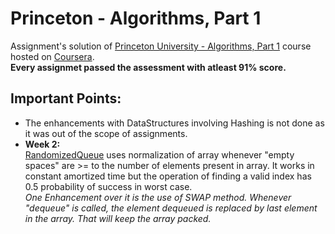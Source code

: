# Princeton - Algorithms, Part 1
Assignment's solution of [Princeton University - Algorithms, Part 1](https://www.coursera.org/learn/algorithms-part1) course hosted on [Coursera](https://www.coursera.org/).  
**Every assignmet passed the assessment with atleast 91% score.**
 
## Important Points:
* The enhancements with DataStructures involving Hashing is not done as it was out of the scope of assignments.
* **Week 2:**  
[RandomizedQueue](https://github.com/Sharungarg/Princeton---Algorithms-Part-1/blob/master/Week%202/queues/RandomizedQueue.java) uses normalization of array whenever "empty spaces" are >= to the number of elements present in array. It works in constant amortized time but the operation of finding a valid index has 0.5 probability of success in worst case.  
_One Enhancement over it is the use of SWAP method. Whenever "dequeue" is called, the element dequeued is replaced by last element in the array. That will keep the array packed._

